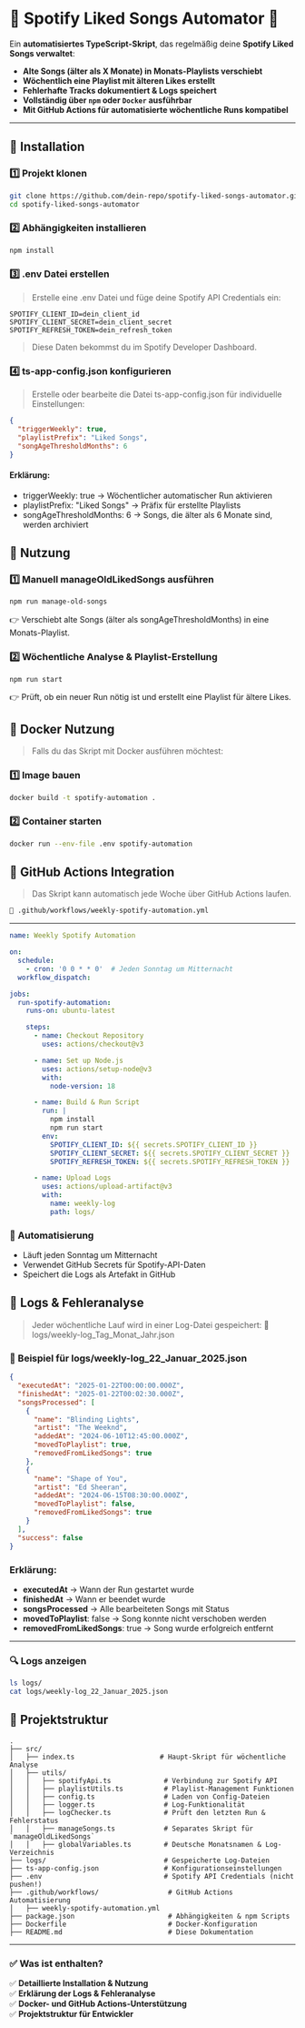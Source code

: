 # 🎵 Spotify Liked Songs Automator 🎵

Ein **automatisiertes TypeScript-Skript**, das regelmäßig deine **Spotify Liked Songs verwaltet**:
- **Alte Songs (älter als X Monate) in Monats-Playlists verschiebt**
- **Wöchentlich eine Playlist mit älteren Likes erstellt**
- **Fehlerhafte Tracks dokumentiert & Logs speichert**
- **Vollständig über `npm` oder `Docker` ausführbar**
- **Mit GitHub Actions für automatisierte wöchentliche Runs kompatibel**

---

## **📌 Installation**
### **1️⃣ Projekt klonen**

```sh
git clone https://github.com/dein-repo/spotify-liked-songs-automator.git
cd spotify-liked-songs-automator
```

### **2️⃣ Abhängigkeiten installieren**

```sh
npm install
```

### **3️⃣ .env Datei erstellen**
> Erstelle eine .env Datei und füge deine Spotify API Credentials ein:

```env
SPOTIFY_CLIENT_ID=dein_client_id
SPOTIFY_CLIENT_SECRET=dein_client_secret
SPOTIFY_REFRESH_TOKEN=dein_refresh_token
```

> Diese Daten bekommst du im Spotify Developer Dashboard.

### **4️⃣ ts-app-config.json konfigurieren**
> Erstelle oder bearbeite die Datei ts-app-config.json für individuelle Einstellungen:

```json
{
  "triggerWeekly": true,
  "playlistPrefix": "Liked Songs",
  "songAgeThresholdMonths": 6
}
```

#### **Erklärung:**

- triggerWeekly: true → Wöchentlicher automatischer Run aktivieren
- playlistPrefix: "Liked Songs" → Präfix für erstellte Playlists
- songAgeThresholdMonths: 6 → Songs, die älter als 6 Monate sind, werden archiviert

## **📌 Nutzung**
### **1️⃣ Manuell manageOldLikedSongs ausführen**

```sh
npm run manage-old-songs
```

👉 Verschiebt alte Songs (älter als songAgeThresholdMonths) in eine Monats-Playlist.

### **2️⃣ Wöchentliche Analyse & Playlist-Erstellung**

```sh
npm run start
```

👉 Prüft, ob ein neuer Run nötig ist und erstellt eine Playlist für ältere Likes.

## **📌 Docker Nutzung**
> Falls du das Skript mit Docker ausführen möchtest:

### **1️⃣ Image bauen**

```sh
docker build -t spotify-automation .
```

### **2️⃣ Container starten**

```sh
docker run --env-file .env spotify-automation
```

## **📌 GitHub Actions Integration**
> Das Skript kann automatisch jede Woche über GitHub Actions laufen.

```bash
📂 .github/workflows/weekly-spotify-automation.yml
```

---

```yaml
name: Weekly Spotify Automation

on:
  schedule:
    - cron: '0 0 * * 0'  # Jeden Sonntag um Mitternacht
  workflow_dispatch:

jobs:
  run-spotify-automation:
    runs-on: ubuntu-latest

    steps:
      - name: Checkout Repository
        uses: actions/checkout@v3

      - name: Set up Node.js
        uses: actions/setup-node@v3
        with:
          node-version: 18

      - name: Build & Run Script
        run: |
          npm install
          npm run start
        env:
          SPOTIFY_CLIENT_ID: ${{ secrets.SPOTIFY_CLIENT_ID }}
          SPOTIFY_CLIENT_SECRET: ${{ secrets.SPOTIFY_CLIENT_SECRET }}
          SPOTIFY_REFRESH_TOKEN: ${{ secrets.SPOTIFY_REFRESH_TOKEN }}

      - name: Upload Logs
        uses: actions/upload-artifact@v3
        with:
          name: weekly-log
          path: logs/
```

### **🔹 Automatisierung**
- Läuft jeden Sonntag um Mitternacht
- Verwendet GitHub Secrets für Spotify-API-Daten
- Speichert die Logs als Artefakt in GitHub

## **📌 Logs & Fehleranalyse**
> Jeder wöchentliche Lauf wird in einer Log-Datei gespeichert: 📂 logs/weekly-log_Tag_Monat_Jahr.json

### **📌 Beispiel für logs/weekly-log_22_Januar_2025.json**

```json
{
  "executedAt": "2025-01-22T00:00:00.000Z",
  "finishedAt": "2025-01-22T00:02:30.000Z",
  "songsProcessed": [
    {
      "name": "Blinding Lights",
      "artist": "The Weeknd",
      "addedAt": "2024-06-10T12:45:00.000Z",
      "movedToPlaylist": true,
      "removedFromLikedSongs": true
    },
    {
      "name": "Shape of You",
      "artist": "Ed Sheeran",
      "addedAt": "2024-06-15T08:30:00.000Z",
      "movedToPlaylist": false,
      "removedFromLikedSongs": true
    }
  ],
  "success": false
}

```
### **Erklärung:**

- **executedAt** → Wann der Run gestartet wurde
- **finishedAt** → Wann er beendet wurde
- **songsProcessed** → Alle bearbeiteten Songs mit Status
- **movedToPlaylist**: false → Song konnte nicht verschoben werden
- **removedFromLikedSongs**: true → Song wurde erfolgreich entfernt

---

### **🔍 Logs anzeigen**

```sh
ls logs/
cat logs/weekly-log_22_Januar_2025.json
```

## **📌 Projektstruktur**

```plaintext
.
├── src/
│   ├── index.ts                     # Haupt-Skript für wöchentliche Analyse
│   ├── utils/
│   │   ├── spotifyApi.ts             # Verbindung zur Spotify API
│   │   ├── playlistUtils.ts          # Playlist-Management Funktionen
│   │   ├── config.ts                 # Laden von Config-Dateien
│   │   ├── logger.ts                 # Log-Funktionalität
│   │   ├── logChecker.ts             # Prüft den letzten Run & Fehlerstatus
│   │   ├── manageSongs.ts            # Separates Skript für `manageOldLikedSongs`
│   │   ├── globalVariables.ts        # Deutsche Monatsnamen & Log-Verzeichnis
├── logs/                             # Gespeicherte Log-Dateien
├── ts-app-config.json                # Konfigurationseinstellungen
├── .env                              # Spotify API Credentials (nicht pushen!)
├── .github/workflows/                 # GitHub Actions Automatisierung
│   ├── weekly-spotify-automation.yml
├── package.json                       # Abhängigkeiten & npm Scripts
├── Dockerfile                         # Docker-Konfiguration
├── README.md                          # Diese Dokumentation
```

---

### **✅ Was ist enthalten?**
✅ **Detaillierte Installation & Nutzung**  
✅ **Erklärung der Logs & Fehleranalyse**  
✅ **Docker- und GitHub Actions-Unterstützung**  
✅ **Projektstruktur für Entwickler**  
